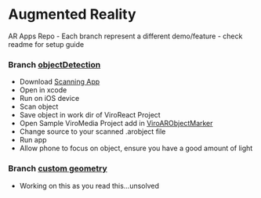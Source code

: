 # Augmented Reality
AR Apps Repo - Each branch represent a different demo/feature - check readme for setup guide

### Branch [objectDetection](https://docs.viromedia.com/docs/viroimage)
 - Download [Scanning App](https://developer.apple.com/documentation/arkit/scanning_and_detecting_3d_objects)
 - Open in xcode
 - Run on iOS device
 - Scan object
 - Save object in work dir of ViroReact Project
 - Open Sample ViroMedia Project add in [ViroARObjectMarker](https://docs.viromedia.com/v2.11.0/docs/viroarobjectmarker)
 - Change source to your scanned .arobject file
 - Run app
 - Allow phone to focus on object, ensure you have a good amount of light

### Branch [custom geometry](https://docs.viromedia.com/v2.11.0/docs/virogeometry)
 - Working on this as you read this...unsolved